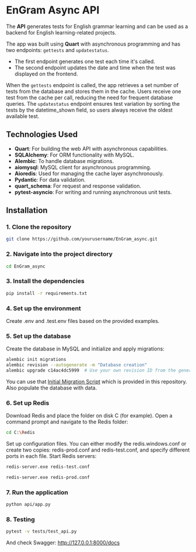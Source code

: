 # EnGram Async API

The **API** generates tests for English grammar learning and can be used as a backend for English learning-related projects.

The app was built using **Quart** with asynchronous programming and has two endpoints: `gettests` and `updatestatus`.

- The first endpoint generates one test each time it's called.
- The second endpoint updates the date and time when the test was displayed on the frontend.

When the `gettests` endpoint is called, the app retrieves a set number of tests from the database and stores them in the cache. Users receive one test from the cache per call, reducing the need for frequent database queries. The `updatestatus` endpoint ensures test variation by sorting the tests by the datetime_shown field, so users always receive the oldest available test.

## Technologies Used

- **Quart**: For building the web API with asynchronous capabilities.
- **SQLAlchemy**: For ORM functionality with MySQL.
- **Alembic**: To handle database migrations.
- **aiomysql**: MySQL client for asynchronous programming.
- **Aioredis**: Used for managing the cache layer asynchronously.
- **Pydantic**: For data validation.
- **quart_schema**: For request and response validation.
- **pytest-asyncio**: For writing and running asynchronous unit tests.

## Installation

### 1. Clone the repository

```bash
git clone https://github.com/yourusername/EnGram_async.git
```

### 2. Navigate into the project directory

```bash
cd EnGram_async
```

### 3. Install the dependencies

```bash
pip install -r requirements.txt
```

### 4. Set up the environment

Create .env and .test.env files based on the provided examples. 

### 5. Set up the database

Create the database in MySQL and initialize and apply migrations:

```bash
alembic init migrations
alembic revision --autogenerate -m "Database creation"
alembic upgrade c14ac4dc5999  # Use your own revision ID from the generated migration file
```

You can use that [Initial Migration Script](https://github.com/yahrdev/EnGram_async/blob/main/migrations/versions/2b12ec7d4cd1_database_creation.py) which is provided in this repository.
Also populate the database with data. 

### 6. Set up Redis

Download Redis and place the folder on disk C (for example). Open a command prompt and navigate to the Redis folder:

```bash
cd C:\Redis
```

Set up configuration files. You can either modify the redis.windows.conf or create two copies: redis-prod.conf and redis-test.conf, and specify different ports in each file.
Start Redis servers:

```bash
redis-server.exe redis-test.conf
```

```bash
redis-server.exe redis-prod.conf
```

### 7. Run the application

```bash
python api/app.py
```

### 8. Testing

```bash
pytest -v tests/test_api.py  
```

And check Swagger: http://127.0.0.1:8000/docs
